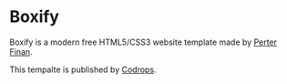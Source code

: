 # Boxify

Boxify is a modern free HTML5/CSS3 website template made by [Perter Finan](http://peterfinlan.com/).

This tempalte is published by [Codrops](http://tympanus.net/codrops/2015/01/27/freebie-boxify-one-page-website-template/).
